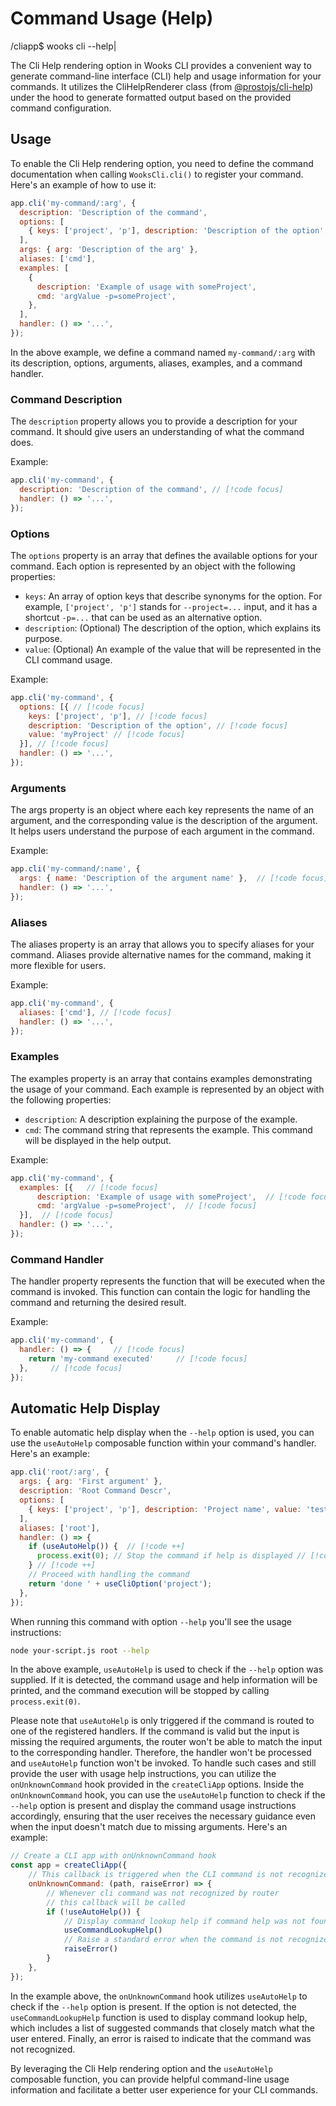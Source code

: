 # Command Usage (Help)
<span class="cli-header"><span class="cli-path">/cliapp</span><span class="cli-invite">$</span> wooks cli --help<span class="cli-blink">|</span></span>

The Cli Help rendering option in Wooks CLI provides a convenient way to generate command-line
interface (CLI) help and usage information for your commands.
It utilizes the CliHelpRenderer class (from [@prostojs/cli-help](https://github.com/prostojs/cli-help))
under the hood to generate formatted output based on the provided command configuration.

## Usage

To enable the Cli Help rendering option, you need to define the command documentation when calling
`WooksCli.cli()` to register your command. Here's an example of how to use it:

```js
app.cli('my-command/:arg', {
  description: 'Description of the command',
  options: [
    { keys: ['project', 'p'], description: 'Description of the option', value: 'myProject' },
  ],
  args: { arg: 'Description of the arg' },
  aliases: ['cmd'],
  examples: [
    {
      description: 'Example of usage with someProject',
      cmd: 'argValue -p=someProject',
    },
  ],
  handler: () => '...',
});
```
In the above example, we define a command named `my-command/:arg` with its description, options, arguments, aliases, examples, and a command handler.

### Command Description
The `description` property allows you to provide a description for your command. It should give users an understanding of what the command does.

Example:
```js
app.cli('my-command', {
  description: 'Description of the command', // [!code focus]
  handler: () => '...',
});
```

### Options
The `options` property is an array that defines the available options for your command. Each option is represented by an object with the following properties:

-   `keys`: An array of option keys that describe synonyms for the option. For example, `['project', 'p']` stands for `--project=...` input, and it has a shortcut `-p=...` that can be used as an alternative option.
-   `description`: (Optional) The description of the option, which explains its purpose.
-   `value`: (Optional) An example of the value that will be represented in the CLI command usage.

Example:
```js
app.cli('my-command', {
  options: [{ // [!code focus]
    keys: ['project', 'p'], // [!code focus]
    description: 'Description of the option', // [!code focus]
    value: 'myProject' // [!code focus]
  }], // [!code focus]
  handler: () => '...',
});
```

### Arguments
The args property is an object where each key represents the name of an argument, and the corresponding value is the description of the argument.
It helps users understand the purpose of each argument in the command.

Example:
```js
app.cli('my-command/:name', {
  args: { name: 'Description of the argument name' },  // [!code focus]
  handler: () => '...',
});
```

### Aliases
The aliases property is an array that allows you to specify aliases for your command.
Aliases provide alternative names for the command, making it more flexible for users.

Example:
```js
app.cli('my-command', {
  aliases: ['cmd'], // [!code focus]
  handler: () => '...',
});
```

### Examples
The examples property is an array that contains examples demonstrating the usage of your command.
Each example is represented by an object with the following properties:

-  `description`: A description explaining the purpose of the example.
-  `cmd`: The command string that represents the example. This command will be displayed in the help output.

Example:
```js
app.cli('my-command', {
  examples: [{   // [!code focus]
      description: 'Example of usage with someProject',  // [!code focus]
      cmd: 'argValue -p=someProject',  // [!code focus]
  }],  // [!code focus]
  handler: () => '...',
});
```

### Command Handler
The handler property represents the function that will be executed when the command is invoked.
This function can contain the logic for handling the command and returning the desired result.

Example:
```js
app.cli('my-command', {
  handler: () => {     // [!code focus]
    return 'my-command executed'     // [!code focus]
  },     // [!code focus]
});
```

## Automatic Help Display
To enable automatic help display when the `--help` option is used, you can use the `useAutoHelp` composable function within your command's handler. Here's an example:
```js
app.cli('root/:arg', {
  args: { arg: 'First argument' },
  description: 'Root Command Descr',
  options: [
    { keys: ['project', 'p'], description: 'Project name', value: 'test' },
  ],
  aliases: ['root'],
  handler: () => {
    if (useAutoHelp()) {  // [!code ++]
      process.exit(0); // Stop the command if help is displayed // [!code ++]
    } // [!code ++]
    // Proceed with handling the command
    return 'done ' + useCliOption('project');
  },
});
```

When running this command with option `--help` you'll see the usage instructions:
```bash
node your-script.js root --help
```

In the above example, `useAutoHelp` is used to check if the `--help` option was supplied.
If it is detected, the command usage and help information will be printed, and the command execution will be stopped by calling `process.exit(0)`.

Please note that `useAutoHelp` is only triggered if the command is routed to one of the registered handlers.
If the command is valid but the input is missing the required arguments, the router won't be able to match the input to the corresponding handler.
Therefore, the handler won't be processed and `useAutoHelp` function won't be invoked.
To handle such cases and still provide the user with usage help instructions, you can utilize the `onUnknownCommand` hook provided in the `createCliApp` options.
Inside the `onUnknownCommand` hook, you can use the `useAutoHelp` function to check if the `--help` option is present and display the command usage instructions accordingly,
ensuring that the user receives the necessary guidance even when the input doesn't match due to missing arguments.
Here's an example:
```js
// Create a CLI app with onUnknownCommand hook
const app = createCliApp({
    // This callback is triggered when the CLI command is not recognized by the router
    onUnknownCommand: (path, raiseError) => {
        // Whenever cli command was not recognized by router
        // this callback will be called        
        if (!useAutoHelp()) {
            // Display command lookup help if command help was not found
            useCommandLookupHelp()
            // Raise a standard error when the command is not recognized
            raiseError()
        }
    },
});
```
In the example above, the `onUnknownCommand` hook utilizes `useAutoHelp` to check if the `--help` option is present.
If the option is not detected, the `useCommandLookupHelp` function is used to display command lookup help, which includes
a list of suggested commands that closely match what the user entered.
Finally, an error is raised to indicate that the command was not recognized.

By leveraging the Cli Help rendering option and the `useAutoHelp` composable function, you can provide helpful command-line usage information and facilitate a better user experience for your CLI commands.
